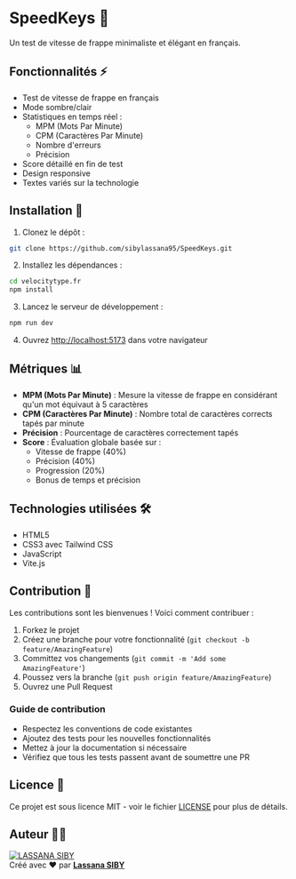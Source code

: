 # SpeedKeys 🚀

Un test de vitesse de frappe minimaliste et élégant en français.

## Fonctionnalités ⚡

- Test de vitesse de frappe en français
- Mode sombre/clair
- Statistiques en temps réel :
  - MPM (Mots Par Minute)
  - CPM (Caractères Par Minute)
  - Nombre d'erreurs
  - Précision
- Score détaillé en fin de test
- Design responsive
- Textes variés sur la technologie

## Installation 🔧

1. Clonez le dépôt :
```bash
git clone https://github.com/sibylassana95/SpeedKeys.git
```

2. Installez les dépendances :
```bash
cd velocitytype.fr
npm install
```

3. Lancez le serveur de développement :
```bash
npm run dev
```

4. Ouvrez [http://localhost:5173](http://localhost:5173) dans votre navigateur

## Métriques 📊

- **MPM (Mots Par Minute)** : Mesure la vitesse de frappe en considérant qu'un mot équivaut à 5 caractères
- **CPM (Caractères Par Minute)** : Nombre total de caractères corrects tapés par minute
- **Précision** : Pourcentage de caractères correctement tapés
- **Score** : Évaluation globale basée sur :
  - Vitesse de frappe (40%)
  - Précision (40%)
  - Progression (20%)
  - Bonus de temps et précision



## Technologies utilisées 🛠️

- HTML5
- CSS3 avec Tailwind CSS
- JavaScript 
- Vite.js

## Contribution 🤝

Les contributions sont les bienvenues ! Voici comment contribuer :

1. Forkez le projet
2. Créez une branche pour votre fonctionnalité (`git checkout -b feature/AmazingFeature`)
3. Committez vos changements (`git commit -m 'Add some AmazingFeature'`)
4. Poussez vers la branche (`git push origin feature/AmazingFeature`)
5. Ouvrez une Pull Request

### Guide de contribution

- Respectez les conventions de code existantes
- Ajoutez des tests pour les nouvelles fonctionnalités
- Mettez à jour la documentation si nécessaire
- Vérifiez que tous les tests passent avant de soumettre une PR

## Licence 📝

Ce projet est sous licence MIT - voir le fichier [LICENSE](LICENSE) pour plus de détails.

## Auteur 👨‍💻
[![LASSANA SIBY](https://avatars.githubusercontent.com/u/103085452?u=13ace4d88a52056741734e0f802ca7c0053e1e80&v=4&s=40)](https://github.com/sibylassana95)  
Créé avec ❤️ par **[Lassana SIBY](https://github.com/sibylassana95)**
